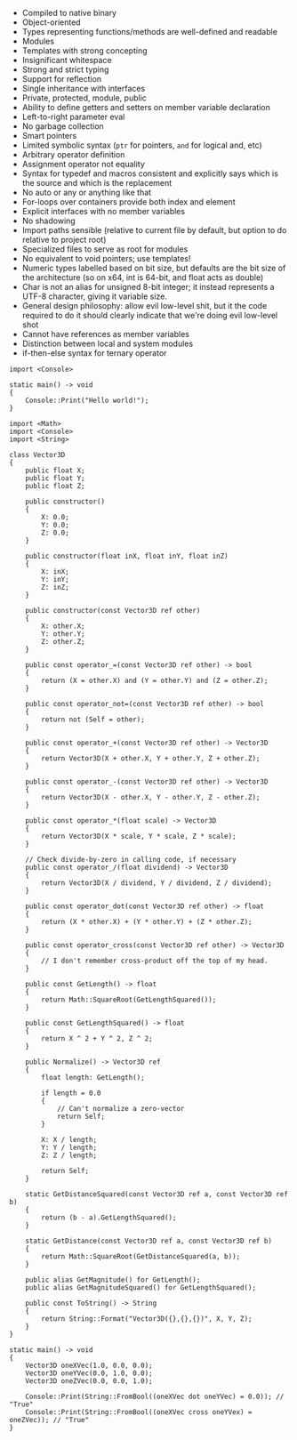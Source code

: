 - Compiled to native binary
- Object-oriented
- Types representing functions/methods are well-defined and readable
- Modules
- Templates with strong concepting
- Insignificant whitespace
- Strong and strict typing
- Support for reflection
- Single inheritance with interfaces
- Private, protected, module, public
- Ability to define getters and setters on member variable declaration
- Left-to-right parameter eval
- No garbage collection
- Smart pointers
- Limited symbolic syntax (`ptr` for pointers, `and` for logical and, etc)
- Arbitrary operator definition
- Assignment operator not equality
- Syntax for typedef and macros consistent and explicitly says which is the source and which is the replacement
- No auto or any or anything like that
- For-loops over containers provide both index and element
- Explicit interfaces with no member variables
- No shadowing
- Import paths sensible (relative to current file by default, but option to do relative to project root)
- Specialized files to serve as root for modules
- No equivalent to void pointers; use templates!
- Numeric types labelled based on bit size, but defaults are the bit size of the architecture (so on x64, int is 64-bit, and float acts as double)
- Char is not an alias for unsigned 8-bit integer; it instead represents a UTF-8 character, giving it variable size.
- General design philosophy: allow evil low-level shit, but it the code required to do it should clearly indicate that we're doing evil low-level shot
- Cannot have references as member variables
- Distinction between local and system modules
- if-then-else syntax for ternary operator

```
import <Console>

static main() -> void
{
    Console::Print("Hello world!");
}
```

```
import <Math>
import <Console>
import <String>

class Vector3D
{
    public float X;
    public float Y;
    public float Z;

    public constructor()
    {
        X: 0.0;
        Y: 0.0;
        Z: 0.0;
    }

    public constructor(float inX, float inY, float inZ)
    {
        X: inX;
        Y: inY;
        Z: inZ;
    }

    public constructor(const Vector3D ref other)
    {
        X: other.X;
        Y: other.Y;
        Z: other.Z;
    }

    public const operator_=(const Vector3D ref other) -> bool
    {
        return (X = other.X) and (Y = other.Y) and (Z = other.Z);
    }

    public const operator_not=(const Vector3D ref other) -> bool
    {
        return not (Self = other);
    }

    public const operator_+(const Vector3D ref other) -> Vector3D
    {
        return Vector3D(X + other.X, Y + other.Y, Z + other.Z);
    }

    public const operator_-(const Vector3D ref other) -> Vector3D
    {
        return Vector3D(X - other.X, Y - other.Y, Z - other.Z);
    }

    public const operator_*(float scale) -> Vector3D
    {
        return Vector3D(X * scale, Y * scale, Z * scale);
    }

    // Check divide-by-zero in calling code, if necessary
    public const operator_/(float dividend) -> Vector3D
    {
        return Vector3D(X / dividend, Y / dividend, Z / dividend);
    }

    public const operator_dot(const Vector3D ref other) -> float
    {
        return (X * other.X) + (Y * other.Y) + (Z * other.Z);
    }

    public const operator_cross(const Vector3D ref other) -> Vector3D
    {
        // I don't remember cross-product off the top of my head.
    }

    public const GetLength() -> float
    {
        return Math::SquareRoot(GetLengthSquared());
    }

    public const GetLengthSquared() -> float
    {
        return X ^ 2 + Y ^ 2, Z ^ 2;
    }

    public Normalize() -> Vector3D ref
    {
        float length: GetLength();

        if length = 0.0
        {
            // Can't normalize a zero-vector
            return Self;
        }

        X: X / length;
        Y: Y / length;
        Z: Z / length;

        return Self;
    }

    static GetDistanceSquared(const Vector3D ref a, const Vector3D ref b)
    {
        return (b - a).GetLengthSquared();
    }

    static GetDistance(const Vector3D ref a, const Vector3D ref b)
    {
        return Math::SquareRoot(GetDistanceSquared(a, b));
    }

    public alias GetMagnitude() for GetLength();
    public alias GetMagnitudeSquared() for GetLengthSquared();

    public const ToString() -> String
    {
        return String::Format("Vector3D({},{},{})", X, Y, Z);
    }
}

static main() -> void
{
    Vector3D oneXVec(1.0, 0.0, 0.0);
    Vector3D oneYVec(0.0, 1.0, 0.0);
    Vector3D oneZVec(0.0, 0.0, 1.0);

    Console::Print(String::FromBool((oneXVec dot oneYVec) = 0.0)); // "True"
    Console::Print(String::FromBool((oneXVec cross oneYVex) = oneZVec)); // "True"
}
```